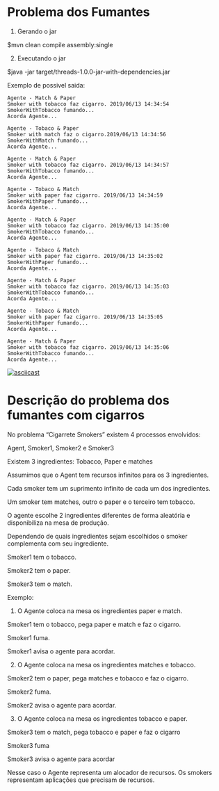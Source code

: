 # Problema dos Fumantes

1. Gerando o jar

$mvn clean compile assembly:single

2. Executando o jar 

$java -jar target/threads-1.0.0-jar-with-dependencies.jar 

Exemplo de possivel saida: 
```
Agente - Match & Paper
Smoker with tobacco faz cigarro. 2019/06/13 14:34:54
SmokerWithTobacco fumando...
Acorda Agente...

Agente - Tobaco & Paper
Smoker with match faz o cigarro.2019/06/13 14:34:56
SmokerWithMatch fumando...
Acorda Agente...

Agente - Match & Paper
Smoker with tobacco faz cigarro. 2019/06/13 14:34:57
SmokerWithTobacco fumando...
Acorda Agente...

Agente - Tobaco & Match
Smoker with paper faz cigarro. 2019/06/13 14:34:59
SmokerWithPaper fumando...
Acorda Agente...

Agente - Match & Paper
Smoker with tobacco faz cigarro. 2019/06/13 14:35:00
SmokerWithTobacco fumando...
Acorda Agente...

Agente - Tobaco & Match
Smoker with paper faz cigarro. 2019/06/13 14:35:02
SmokerWithPaper fumando...
Acorda Agente...

Agente - Match & Paper
Smoker with tobacco faz cigarro. 2019/06/13 14:35:03
SmokerWithTobacco fumando...
Acorda Agente...

Agente - Tobaco & Match
Smoker with paper faz cigarro. 2019/06/13 14:35:05
SmokerWithPaper fumando...
Acorda Agente...

Agente - Match & Paper
Smoker with tobacco faz cigarro. 2019/06/13 14:35:06
SmokerWithTobacco fumando...
Acorda Agente...
```

[![asciicast](https://asciinema.org/a/lsKMNMCi0jBxnsDCnNWtD6zUx.png)](https://asciinema.org/a/lsKMNMCi0jBxnsDCnNWtD6zUx)

# Descrição do problema dos fumantes com cigarros

No problema “Cigarrete Smokers” existem 4 processos envolvidos:

Agent, Smoker1, Smoker2 e Smoker3

Existem 3 ingredientes:  Tobacco, Paper e matches

Assumimos que o Agent tem recursos infinitos para os 3 ingredientes.

Cada smoker tem um suprimento infinito de cada um dos ingredientes.

Um smoker tem matches, outro o paper e o terceiro tem tobacco.

O agente escolhe 2 ingredientes diferentes de forma aleatória e disponibiliza na mesa de produção.

Dependendo de quais ingredientes sejam escolhidos o smoker complementa com seu ingrediente.

Smoker1 tem o tobacco.

Smoker2 tem o paper.

Smoker3 tem o match.

Exemplo:

1. O Agente coloca na mesa os ingredientes paper e match.

Smoker1 tem o tobacco, pega paper e match e faz o cigarro.

Smoker1 fuma.

Smoker1 avisa o agente para acordar.

2. O Agente coloca na mesa os ingredientes matches e tobacco.

Smoker2 tem o paper, pega matches e tobacco e faz o cigarro.

Smoker2 fuma.

Smoker2 avisa o agente para acordar.

3. O Agente coloca na mesa os ingredientes tobacco e paper.

Smoker3 tem o match, pega tobacco e paper e faz o cigarro

Smoker3 fuma

Smoker3 avisa o agente para acordar

Nesse caso o Agente representa um alocador de recursos.  Os smokers representam aplicações que precisam de recursos.
